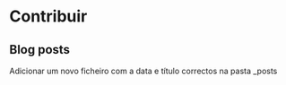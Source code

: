 # Contribuir 

## Blog posts
Adicionar um novo ficheiro com a data e título correctos na pasta _posts
